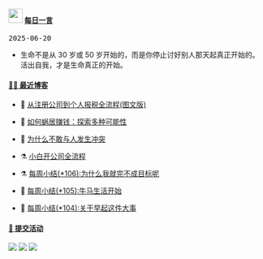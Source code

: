 <!--Start-->
 <h4> <img src="https://emojis.slackmojis.com/emojis/images/1621024394/39092/cat-roll.gif?1621024394" width="28" /> <a href="https://github.com/liugezhou/liugezhou/blob/master/quotations.md"> 每日一言</a></h4>

<kbd>2025-06-20</kbd>

- 生命不是从 30 岁或 50 岁开始的，而是你停止讨好别人那天起真正开始的。活出自我，才是生命真正的开始。

<!--End-->

#### [ 🧑‍💻 最近博客](https://blog.liugezhou.online)
<!-- 
<img align='right' src="https://wiki.eryajf.net/img/dengxia.gif" width="330" /> -->

<!-- BLOG-POST-LIST:START -->
- 🦆 [从注册公司到个人报税全流程&lpar;图文版&rpar;](https://blog.liugezhou.online/20250615-%E5%85%AC%E5%8F%B8%E6%B3%A8%E5%86%8C%E5%85%A8%E6%B5%81%E7%A8%8B/) 

- 🧰 [如何蜗居赚钱：探索多种可能性](https://blog.liugezhou.online/20250318/) 

- 🤩 [为什么不敢与人发生冲突](https://blog.liugezhou.online/202410-107/) 

- ⚗️ [小白开公司全流程](https://blog.liugezhou.online/read005-%E5%B0%8F%E7%99%BD%E5%BC%80%E5%85%AC%E5%8F%B8%E5%85%A8%E6%B5%81%E7%A8%8B/) 

- ⚗️ [每周小结&lpar;*106&rpar;:为什么我就完不成目标呢](https://blog.liugezhou.online/202409-106/) 

- 🌊 [每周小结&lpar;*105&rpar;:牛马生活开始](https://blog.liugezhou.online/202406-No105/) 

- 🧰 [每周小结&lpar;*104&rpar;:关于早起这件大事](https://blog.liugezhou.online/202405-No104/) 
<!-- BLOG-POST-LIST:END -->

<!-- #### [ ✨ 今日前端](https://day.liugezhou.online)
<image src="https://cdn.statically.io/gh/liugezhou/image@master/day/today.png" height="400px"/> -->

#### [ 🧐 提交活动]()

 <!--[![liugezhou's github activity graph](https://github-readme-activity-graph.vercel.app/graph?username=liugezhou&bg_color=040109&color=3b9767&line=4c9e86&point=57d016&area=true&hide_border=true)](https://github.com/ashutosh00710/github-readme-activity-graph)-->
 ![](http://github-profile-summary-cards.vercel.app/api/cards/profile-details?username=liugezhou&theme=algolia)
 ![](http://github-profile-summary-cards.vercel.app/api/cards/stats?username=liugezhou&theme=algolia)
 ![](http://github-profile-summary-cards.vercel.app/api/cards/repos-per-language?username=liugezhou&theme=algolia&exclude=html,lua,shell)

<!--#### [ 📈 数据总览]()
<a href="https://github.com/liugezhou" target="_blank">
  <img alt="数据总览" src="https://denvercoder1-github-readme-stats.vercel.app/api/?username=liugezhou&show_icons=true&count_private=true&theme=react&hide_border=true&bg_color=1F222E&title_color=F85D7F&icon_color=F8D866" height="192px" />
</a>-->











































































































































































































































































































